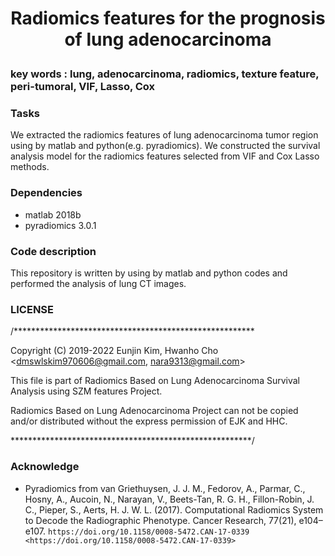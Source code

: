 <h1 align="center">
    <p> Radiomics features for the prognosis of lung adenocarcinoma </p>
</h1>

### key words : lung, adenocarcinoma, radiomics, texture feature, peri-tumoral, VIF, Lasso, Cox


### Tasks
We extracted the radiomics features of lung adenocarcinoma tumor region using by matlab and python(e.g. pyradiomics).
We constructed the survival analysis model for the radiomics features selected from VIF and Cox Lasso methods.


### Dependencies
- matlab 2018b
- pyradiomics 3.0.1

### Code description 
 This repository is written by using by matlab and python codes and performed the analysis of lung CT images.

### LICENSE
/*******************************************************

 Copyright (C) 2019-2022 Eunjin Kim, Hwanho Cho <dmswlskim970606@gmail.com, nara9313@gmail.com>
 
 This file is part of Radiomics Based on Lung Adenocarcinoma Survival Analysis using SZM features Project.
 
 Radiomics Based on Lung Adenocarcinoma Project can not be copied and/or distributed without the express
 permission of EJK and HHC.
 
 *******************************************************/

### Acknowledge
- Pyradiomics from van Griethuysen, J. J. M., Fedorov, A., Parmar, C., Hosny, A., Aucoin, N., Narayan, V., Beets-Tan, R. G. H., Fillon-Robin, J. C., Pieper, S., Aerts, H. J. W. L. (2017). Computational Radiomics System to Decode the Radiographic Phenotype. Cancer Research, 77(21), e104–e107. `https://doi.org/10.1158/0008-5472.CAN-17-0339 <https://doi.org/10.1158/0008-5472.CAN-17-0339>`
